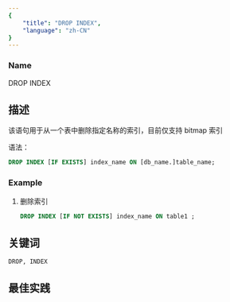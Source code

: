```yaml
---
{
    "title": "DROP INDEX",
    "language": "zh-CN"
}
---
```


<!--
Licensed to the Apache Software Foundation (ASF) under one
or more contributor license agreements.  See the NOTICE file
distributed with this work for additional information
regarding copyright ownership.  The ASF licenses this file
to you under the Apache License, Version 2.0 (the
"License"); you may not use this file except in compliance
with the License.  You may obtain a copy of the License at

  http://www.apache.org/licenses/LICENSE-2.0

Unless required by applicable law or agreed to in writing,
software distributed under the License is distributed on an
"AS IS" BASIS, WITHOUT WARRANTIES OR CONDITIONS OF ANY
KIND, either express or implied.  See the License for the
specific language governing permissions and limitations
under the License.
-->

### Name

DROP INDEX

## 描述


该语句用于从一个表中删除指定名称的索引，目前仅支持 bitmap 索引

语法：

```sql
DROP INDEX [IF EXISTS] index_name ON [db_name.]table_name;
```

### Example

1. 删除索引

   ```sql
   DROP INDEX [IF NOT EXISTS] index_name ON table1 ;
   ```

## 关键词

    DROP, INDEX

## 最佳实践

